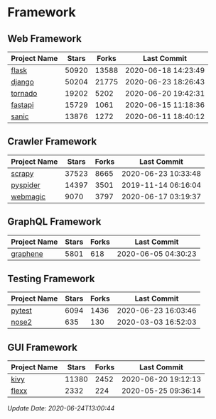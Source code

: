 # Framework

## Web Framework

| Project Name | Stars | Forks | Last Commit |
| ------------ | ----- | ----- | ----------- |
| [flask](https://github.com/pallets/flask) | 50920 | 13588 | 2020-06-18 14:23:49 |
| [django](https://github.com/django/django) | 50204 | 21775 | 2020-06-23 18:26:43 |
| [tornado](https://github.com/tornadoweb/tornado) | 19202 | 5202 | 2020-06-20 19:42:31 |
| [fastapi](https://github.com/tiangolo/fastapi) | 15729 | 1061 | 2020-06-15 11:18:36 |
| [sanic](https://github.com/huge-success/sanic) | 13876 | 1272 | 2020-06-11 18:40:12 |

## Crawler Framework

| Project Name | Stars | Forks | Last Commit |
| ------------ | ----- | ----- | ----------- |
| [scrapy](https://github.com/scrapy/scrapy) | 37523 | 8665 | 2020-06-23 10:33:48 |
| [pyspider](https://github.com/binux/pyspider) | 14397 | 3501 | 2019-11-14 06:16:04 |
| [webmagic](https://github.com/code4craft/webmagic) | 9070 | 3797 | 2020-06-17 03:19:37 |

## GraphQL Framework

| Project Name | Stars | Forks | Last Commit |
| ------------ | ----- | ----- | ----------- |
| [graphene](https://github.com/graphql-python/graphene) | 5801 | 618 | 2020-06-05 04:30:23 |

## Testing Framework

| Project Name | Stars | Forks | Last Commit |
| ------------ | ----- | ----- | ----------- |
| [pytest](https://github.com/pytest-dev/pytest) | 6094 | 1436 | 2020-06-23 16:03:46 |
| [nose2](https://github.com/nose-devs/nose2) | 635 | 130 | 2020-03-03 16:52:03 |

## GUI Framework

| Project Name | Stars | Forks | Last Commit |
| ------------ | ----- | ----- | ----------- |
| [kivy](https://github.com/kivy/kivy) | 11380 | 2452 | 2020-06-20 19:12:13 |
| [flexx](https://github.com/flexxui/flexx) | 2332 | 224 | 2020-05-25 09:36:14 |

*Update Date: 2020-06-24T13:00:44*